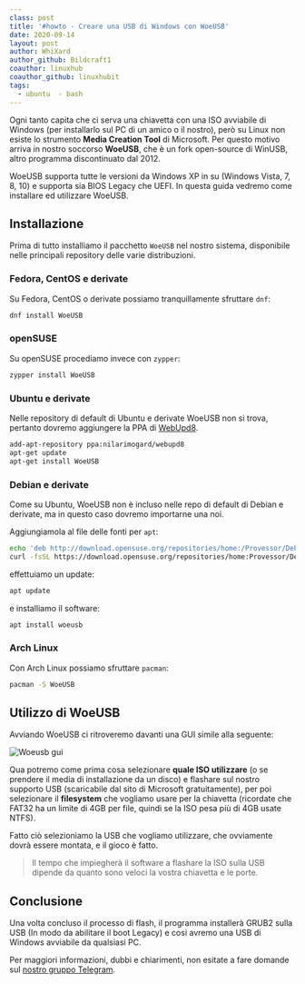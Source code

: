 ```yaml
---
class: post
title: '#howto - Creare una USB di Windows con WoeUSB'
date: 2020-09-14
layout: post
author: WhiXard
author_github: Bildcraft1
coauthor: linuxhub
coauthor_github: linuxhubit
tags:
  - ubuntu  - bash
---
```

Ogni tanto capita che ci serva una chiavetta con una ISO avviabile di Windows (per installarlo sul PC di un amico o il nostro), però su Linux non esiste lo strumento **Media Creation Tool** di Microsoft. Per questo motivo arriva in nostro soccorso **WoeUSB**, che è un fork open-source di WinUSB, altro programma discontinuato dal 2012.

WoeUSB supporta tutte le versioni da Windows XP in su (Windows Vista, 7, 8, 10) e supporta sia BIOS Legacy che UEFI. In questa guida vedremo come installare ed utilizzare WoeUSB.

## Installazione

Prima di tutto installiamo il pacchetto `WoeUSB` nel nostro sistema, disponibile nelle principali repository delle varie distribuzioni.

### Fedora, CentOS e derivate

Su Fedora, CentOS o derivate possiamo tranquillamente sfruttare `dnf`:

```bash
dnf install WoeUSB
```

### openSUSE

Su openSUSE procediamo invece con `zypper`:

```bash
zypper install WoeUSB
```

### Ubuntu e derivate

Nelle repository di default di Ubuntu e derivate WoeUSB non si trova, pertanto dovremo aggiungere la PPA di [WebUpd8](https://launchpad.net/%7Enilarimogard/+archive/ubuntu/webupd8).

```bash
add-apt-repository ppa:nilarimogard/webupd8
apt-get update
apt-get install WoeUSB
```

### Debian e derivate

Come su Ubuntu, WoeUSB non è incluso nelle repo di default di Debian e derivate, ma in questo caso dovremo importarne una noi.

Aggiungiamola al file delle fonti per `apt`:
```bash
echo 'deb http://download.opensuse.org/repositories/home:/Provessor/Debian_10/ /' | sudo tee /etc/apt/sources.list.d/home:Provessor.list
curl -fsSL https://download.opensuse.org/repositories/home:Provessor/Debian_10/Release.key | gpg --dearmor | sudo tee /etc/apt/trusted.gpg.d/home:Provessor.gpg > /dev/null
```

effettuiamo un update:
```bash
apt update
```

e installiamo il software:
```bash
apt install woeusb
```

### Arch Linux

Con Arch Linux possiamo sfruttare `pacman`:

```bash
pacman -S WoeUSB
```

## Utilizzo di WoeUSB

Avviando WoeUSB ci ritroveremo davanti una GUI simile alla seguente:

![Woeusb gui](storage/woeusb.png)

Qua potremo come prima cosa selezionare **quale ISO utilizzare** (o se prendere il media di installazione da un disco) e flashare sul nostro supporto USB (scaricabile dal sito di Microsoft gratuitamente), per poi selezionare il **filesystem** che vogliamo usare per la chiavetta (ricordate che FAT32 ha un limite di 4GB per file, quindi se la ISO pesa più di 4GB usate NTFS).

Fatto ciò selezioniamo la USB che vogliamo utilizzare, che ovviamente dovrà essere montata, e il gioco è fatto.

> Il tempo che impiegherà il software a flashare la ISO sulla USB dipende da quanto sono veloci la vostra chiavetta e le porte.

## Conclusione

Una volta concluso il processo di flash, il programma installerà GRUB2 sulla USB (In modo da abilitare il boot Legacy) e cosi avremo una USB di Windows avviabile da qualsiasi PC.

Per maggiori informazioni, dubbi e chiarimenti, non esitate a fare domande sul <a href="https://t.me/linuxpeople">nostro gruppo Telegram</a>.